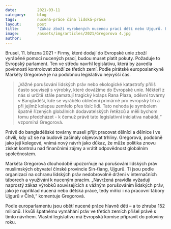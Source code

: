 ```yaml
---
date:         2021-03-11
category:     blog
tags:         nucená-práce čína lidská-práva
layout:       post
title:        "Zákaz zboží vyrobených nucenou prací dětí nebo Ujgurů. Europarlament chce posílit lidská práva"
image:        /assets/img/articles/2021/Gregorova 4.jpg
author:       
---
```


Brusel, 11. března 2021 - Firmy, které dodají do Evropské unie zboží vyráběné pomocí nucených prací, budou muset platit pokuty. Požaduje to Evropský parlament. Ten ve středu navrhl legislativu, která by zavedla povinnosti kontrolovat zboží ze třetích zemí. Podle pirátské europoslankyně Markéty Gregorové je na podobnou legislativu nejvyšší čas.

> „Vážné porušování lidských práv nebo ekologické katastrofy příliš často souvisejí s výrobky, které dovážíme do Evropské unie. Někteří z nás si určitě stále pamatují tragický kolaps Rana Plaza, oděvní továrny v Bangladéši, kde se vyrábělo oblečení primárně pro evropský trh a při jejímž kolapsu zemřelo přes tisíc lidí. Tato nehoda je symbolem špatně řízených globálních dodavatelských řetězců a měli bychom tomu předcházet - k čemuž právě tato legislativní iniciativa nabádá,“ vzpomíná Gregorová.

Právě do bangladéšské továrny museli přijít pracovat dělníci a dělnice i ve chvíli, kdy už se na budově začínaly objevovat trhliny. Gregorová, podobně jako její kolegové, vnímá nový návrh jako důkaz, že může politika znovu získat kontrolu nad finančními zájmy a vrátit odpovědnost globálním společnostem.

Markéta Gregorová dlouhodobě upozorňuje na porušování lidských práv muslimských obyvatel čínské provincie Sin-ťiang, Ujgurů. Ti jsou podle organizací na ochranu lidských práv nedobrovolně drženi v internačních táborech a využíváni k nuceným pracím. „Navržená pravidla vyžadují naprostý zákaz výrobků souvisejících s vážným porušováním lidských práv, jako je například nucená nebo dětská práce, tedy mířící i na pracovní tábory Ujgurů v Číně,“ komentuje Gregorová.

Podle europarlamentu jsou obětí nucené práce hlavně děti – a to zhruba 152 milionů. I kvůli špatnému vymáhání práv ve třetích zemích přišel právě s tímto návrhem. Vlastní legislativu má Evropská komise připravit do poloviny roku. 
